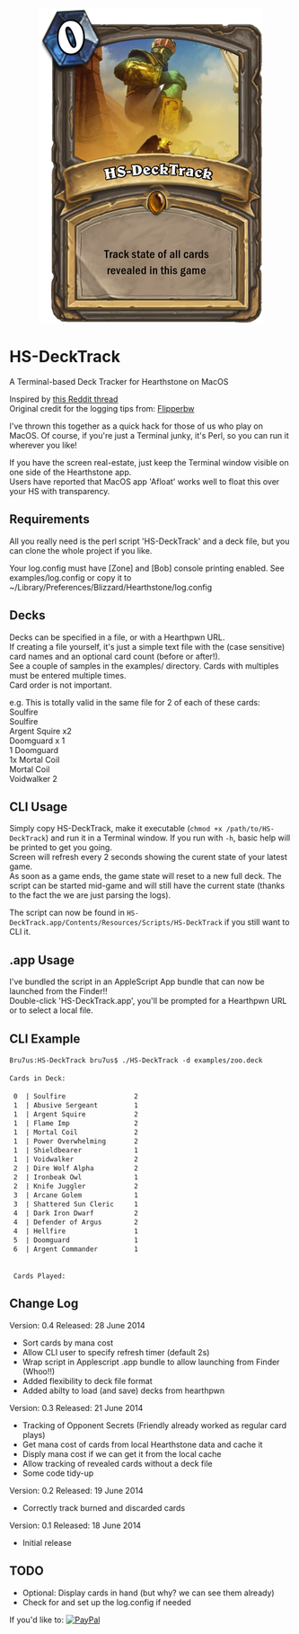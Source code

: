 <p align=center><img src="HS-DeckTrack.png" /></p>

HS-DeckTrack
============

A Terminal-based Deck Tracker for Hearthstone on MacOS

Inspired by [this Reddit thread](http://www.reddit.com/r/hearthstone/comments/26seey/automatic_deck_tracker_and_more_with_ingame/)  
Original credit for the logging tips from: [Flipperbw](http://www.reddit.com/r/hearthstone/comments/268fkk/simple_hearthstone_logging_see_your_complete_play/)

I've thrown this together as a quick hack for those of us who play on MacOS.
Of course, if you're just a Terminal junky, it's Perl, so you can run it wherever you like!

If you have the screen real-estate, just keep the Terminal window visible on one side of the Hearthstone app.  
Users have reported that MacOS app 'Afloat' works well to float this over your HS with transparency.

Requirements
------------
All you really need is the perl script 'HS-DeckTrack' and a deck file, but you can clone the whole project if you like.  

Your log.config must have [Zone] and [Bob] console printing enabled. See examples/log.config or copy it to ~/Library/Preferences/Blizzard/Hearthstone/log.config

Decks
-----
Decks can be specified in a file, or with a Hearthpwn URL.  
If creating a file yourself, it's just a simple text file with the (case sensitive) card names and an optional card count (before or after!).  
See a couple of samples in the examples/ directory. Cards with multiples must be entered multiple times.  
Card order is not important.  
  
e.g. This is totally valid in the same file for 2 of each of these cards:  
Soulfire  
Soulfire  
Argent Squire x2  
Doomguard x 1  
1 Doomguard  
1x Mortal Coil  
Mortal Coil  
Voidwalker 2  

CLI Usage
---------
Simply copy HS-DeckTrack, make it executable (`chmod +x /path/to/HS-DeckTrack`) and run it in a Terminal window. If you run with `-h`, basic help will be printed to get you going.  
Screen will refresh every 2 seconds showing the curent state of your latest game.  
As soon as a game ends, the game state will reset to a new full deck. 
The script can be started mid-game and will still have the current state (thanks to the fact the we are just parsing the logs).  
  
The script can now be found in `HS-DeckTrack.app/Contents/Resources/Scripts/HS-DeckTrack` if you still want to CLI it.  

.app Usage
----------
I've bundled the script in an AppleScript App bundle that can now be launched from the Finder!!  
Double-click 'HS-DeckTrack.app', you'll be prompted for a Hearthpwn URL or to select a local file.  


CLI Example
-----------
```
Bru7us:HS-DeckTrack bru7us$ ./HS-DeckTrack -d examples/zoo.deck 
    
Cards in Deck:

 0  | Soulfire                 2
 1  | Abusive Sergeant         1
 1  | Argent Squire            2
 1  | Flame Imp                2
 1  | Mortal Coil              2
 1  | Power Overwhelming       2
 1  | Shieldbearer             1
 1  | Voidwalker               2
 2  | Dire Wolf Alpha          2
 2  | Ironbeak Owl             1
 2  | Knife Juggler            2
 3  | Arcane Golem             1
 3  | Shattered Sun Cleric     1
 4  | Dark Iron Dwarf          2
 4  | Defender of Argus        2
 4  | Hellfire                 1
 5  | Doomguard                1
 6  | Argent Commander         1
     
    
 Cards Played:
```

Change Log
----------

Version: 0.4  Released: 28 June 2014

* Sort cards by mana cost
* Allow CLI user to specify refresh timer (default 2s)
* Wrap script in Applescript .app bundle to allow launching from Finder (Whoo!!)
* Added flexibility to deck file format
* Added abilty to load (and save) decks from hearthpwn

Version: 0.3  Released: 21 June 2014

* Tracking of Opponent Secrets (Friendly already worked as regular card plays)
* Get mana cost of cards from local Hearthstone data and cache it
* Disply mana cost if we can get it from the local cache
* Allow tracking of revealed cards without a deck file
* Some code tidy-up

Version: 0.2  Released: 19 June 2014

* Correctly track burned and discarded cards

Version: 0.1  Released: 18 June 2014

* Initial release

TODO
----
* Optional: Display cards in hand (but why? we can see them already)
* Check for and set up the log.config if needed


If you'd like to:
[![PayPal](https://www.paypal.com/en_US/i/btn/btn_donate_LG.gif)](https://www.paypal.com/cgi-bin/webscr?cmd=_donations&business=W3UX3VM22WRQY&item_name=HS-DeckTrack)

